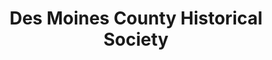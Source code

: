 ---
layout: repo
title: "Des Moines County Historical Society"
id: 11989
permalink: repos/11989/
---